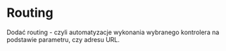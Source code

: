 # Routing

Dodać routing - czyli automatyzacje wykonania wybranego kontrolera na podstawie parametru, czy adresu URL.
